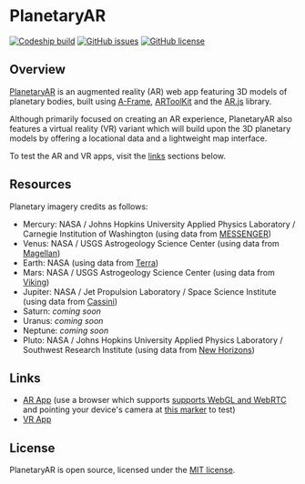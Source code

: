 # PlanetaryAR

[![Codeship build](https://img.shields.io/codeship/93d279e0-eeea-0134-6d5c-62b847b8d86d/master.svg)](https://app.codeship.com/projects/208744)
[![GitHub issues](https://img.shields.io/github/issues/codemacabre/planetaryar.svg)](https://github.com/codemacabre/planetaryar/issues)
[![GitHub license](https://img.shields.io/badge/license-MIT-blue.svg)](https://github.com/CodeMacabre/planetaryar/blob/master/LICENSE.md)

## Overview
[PlanetaryAR](http://codemacabre.com/prj/planetaryar/) is an augmented reality (AR) web app featuring 3D models of planetary bodies, built using [A-Frame](https://a-frame.io/), [ARToolKit](https://artoolkit.org/) and the [AR.js](https://github.com/jeromeetienne/AR.js) library.

Although primarily focused on creating an AR experience, PlanetaryAR also features a virtual reality (VR) variant which will build upon the 3D planetary models by offering a locational data and a lightweight map interface.

To test the AR and VR apps, visit the [links](#links) sections below.

## Resources
Planetary imagery credits as follows:
+ Mercury: NASA / Johns Hopkins University Applied Physics Laboratory / Carnegie Institution of Washington (using data from [MESSENGER](https://www.nasa.gov/mission_pages/messenger/main/index.html))
+ Venus: NASA / USGS Astrogeology Science Center (using data from [Magellan](http://solarsystem.nasa.gov/missions/magellan))
+ Earth: NASA (using data from [Terra](https://terra.nasa.gov/))
+ Mars: NASA / USGS Astrogeology Science Center (using data from [Viking](https://www.nasa.gov/mission_pages/viking))
+ Jupiter: NASA / Jet Propulsion Laboratory / Space Science Institute (using data from [Cassini](https://www.nasa.gov/mission_pages/cassini/main/index.html))
+ Saturn: *coming soon*
+ Uranus: *coming soon*
+ Neptune: *coming soon*
+ Pluto: NASA / Johns Hopkins University Applied Physics Laboratory / Southwest Research Institute (using data from [New Horizons](https://www.nasa.gov/mission_pages/newhorizons/main/index.html))

## Links
+ [AR App](https://codemacabre.com/prj/planetaryar/app/ar.html) (use a browser which supports [supports WebGL and WebRTC](http://iswebrtcreadyyet.com/) and pointing your device's camera at [this marker](https://github.com/artoolkit/artoolkit5/blob/master/doc/patterns/Hiro%20pattern.pdf) to test)
+ [VR App](https://codemacabre.com/prj/planetaryar/app/vr.html)

## License
PlanetaryAR is open source, licensed under the [MIT license](https://github.com/CodeMacabre/marsar/blob/master/LICENSE.md).
